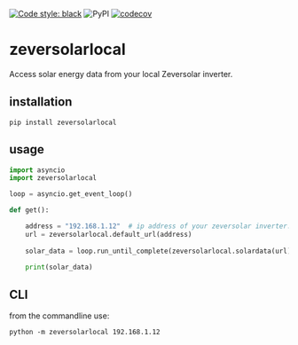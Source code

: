 [![Code style: black](https://img.shields.io/badge/code%20style-black-000000.svg)](https://github.com/psf/black)
![PyPI](https://img.shields.io/pypi/v/zeversolarlocal)
[![codecov](https://codecov.io/gh/sander76/zeversolarlocal/branch/master/graph/badge.svg?token=FED6T168H0)](https://codecov.io/gh/sander76/zeversolarlocal)


# zeversolarlocal

Access solar energy data from your local Zeversolar inverter.

## installation

`pip install zeversolarlocal`

## usage

```python
import asyncio
import zeversolarlocal

loop = asyncio.get_event_loop()

def get():

    address = "192.168.1.12"  # ip address of your zeversolar inverter.
    url = zeversolarlocal.default_url(address)
    
    solar_data = loop.run_until_complete(zeversolarlocal.solardata(url))

    print(solar_data)

```

## CLI

from the commandline use:

`python -m zeversolarlocal 192.168.1.12`
